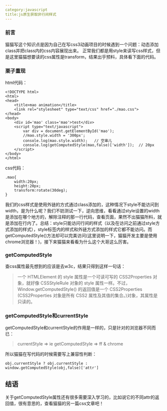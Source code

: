 ```yaml
---
category:javascript
title:js原生获取非行间样式
---
```


### 前言
猫猫写这个知识点是因为自己在写css3动画项目的时候遇到一个问题：动态添加class并把class内的css内容展现出来。
正常我们都是用style来读写css样式，但是这里猫猫想要读的css属性是transform，结果出乎预料，具体看下面的代码。

### 栗子重现

html代码：
```
<!DOCTYPE html>
<html>
<head>
	<title>mao animation</title>
	<link rel="stylesheet" type="text/css" href="./mao.css">
</head>
<body>
	<div id='mao' class='mao'>test</div>
	<script type="text/javascript">
		var div = document.getElementById('mao');
		//mao.style.width = '300px'; 
		console.log(mao.style.width);   // 空串儿
		console.log(getComputedStyle(mao,false)['width']);  // 20px
	</script>
</body>
</html>

```

css代码：
```
.mao{
	width:20px;
	height:20px;
	transform:rotate(30deg);
}
```

我们的css样式是使用外链的方式通过class添加的，这种情况下style不能访问到width，是为什么呢？我们不妨测试一下，逆向思维，看看通过style设置的width是添加在哪个地方的，解除注释的那一行代码，查看页面，果然不出猫猫所料，就是添加在行内了。总结：style只能访问行间的样式（以及在访问之前通过style方式添加的样式），style标签内的样式和外链方式添加的样式它都不能访问。而getComputedStyle()方法却可以完美访问(这里说明一下，猫猫开发主要是使用chrome浏览器！)，接下来猫猫来看看为什么这个大哥这么厉害。


### getComputedStyle
查css属性最先想到的应该是去w3c，结果只得到这样一句话：
>一个 HTMLElement 的 style 属性是一个可读可写的 CSS2Properties 对象，就好像 CSSStyleRule 对象的 
style 属性一样。不过，Window.getComputedStyle() 的返回值是一个 CSS2Properties (CSS2Properties 
对象是所有 CSS2 属性及其值的集合。)对象，其属性是只读的。


### getComputedStyle和currentStyle
getComputedStyle和currentStyle的作用是一样的，只是针对的浏览器不同而已：
>currentStyle => ie 
getComputedStyle => ff & chrome

所以猫猫在写代码的时候需要写上兼容性判断：
```
obj.currentStyle ? obj.currentStyle : window.getComputedStyle(obj,false)['attr']	

```

## 结语
关于getComputedStyle属性还有很多需要深入学习的，比如说它的不同attr的返回值，很有意思的，查看猫猫的另一篇css文章吧！

